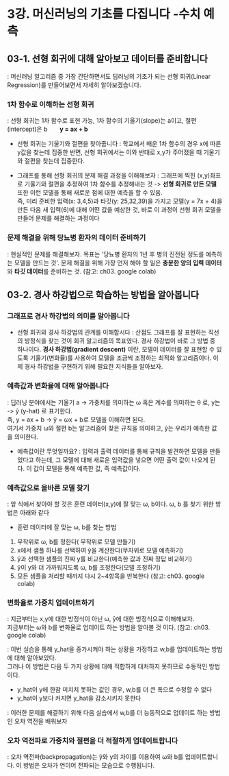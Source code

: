 # 3강. 머신러닝의 기초를 다집니다 -수치 예측

## 03-1. 선형 회귀에 대해 알아보고 데이터를 준비합니다
: 머신러닝 알고리즘 중 가장 간단하면서도 딥러닝의 기초가 되는 선형 회귀(Linear Regression)를 만들어보면서 자세히 알아보겠습니다.

### 1차 함수로 이해하는 선형 회귀
: 선형 회귀는 1차 함수로 표현 가능, 1차 함수의 기울기(slope)는 a이고, 절편(intercept)은 b
&ensp;&ensp;&ensp; **y = ax + b** 


- 선형 회귀는 기울기와 절편을 찾아줍니다
: 학교에서 배운 1차 함수의 경우 x에 따른 y값을 찾는데 집중한 반면, 선형 회귀에서는 이와 반대로 x,y가 주어졌을 때 기울기와 절편을 찾는데 집중한다.

- 그래프를 통해 선형 회귀의 문제 해결 과정을 이해해보자
: 그래프에 찍힌 (x,y)좌표로 기울기와 절편을 추정하여 1차 함수를 추정해내는 것 -> **선형 회귀로 만든 모델**  
또한 이런 모델을 통해 새로운 점에 대한 예측을 할 수 있음.  
즉, 미리 준비한 입력(x: 3,4,5)과 타깃(y: 25,32,39)을 가지고 모델(y = 7x + 4)을 만든 다음 새 입력(6)에 대해 어떤 값을 예상한 것, 바로 이 과정이 선형 회귀 모델을 만들어 문제를 해결하는 과정이다

### 문제 해결을 위해 당뇨병 환자의 데이터 준비하기
: 현실적인 문제를 해결해보자. 목표는 '당뇨병 환자의 1년 후 병의 진전된 정도를 예측하는 모델을 만드는 것'. 
문제 해결을 위해 가장 먼저 해야 할 일은 **충분한 양의 입력 데이터**와 **타깃 데이터**를 준비하는 것. 
(참고: ch03. google colab)

  


## 03-2. 경사 하강법으로 학습하는 방법을 알아봅니다

### 그래프로 경사 하강법의 의미를 알아봅니다
 - 선형 회귀와 경사 하강법의 관계를 이해합시다
 : 산점도 그래프를 잘 표현하는 직선의 방정식을 찾는 것이 회귀 알고리즘의 목표였다. 경사 하강법이 바로 그 방법 중 하나이다. 
 **경사 하강법(gradient descent)** 이란, 모델이 데이터를 잘 표현할 수 있도록 기울기(변화율)를 사용하여 모델을 조금씩 조정하는 최적화 알고리즘이다. 이제 경사 하강법을 구현하기 위해 필요한 지식들을 알아보자.
 
 ### 예측값과 변화율에 대해 알아봅니다
 : 딥러닝 분야에서는 기울기 a -> 가중치를 의미하는 ω 혹은 계수를 의미하는 θ 로, y는  -> ŷ (y-hat) 로 표기한다.   
 즉, y = ax + b -> ŷ = ωx + b로 모델을 이해하면 된다.   
 여기서 가중치 ω와 절편 b는 알고리즘이 찾은 규칙을 의미하고, ŷ는 우리가 예측한 값을 의미한다.

- 예측값이란 무엇일까요?
: 입력과 출력 데이터를 통해 규칙을 발견하면 모델을 만들었다고 하는데, 그 모델에 대해 새로운 입력값을 넣으면 어떤 출력 값이 나오게 된다. 
이 값이 모델을 통해 예측한 값, 즉 예측값이다.

### 예측값으로 올바른 모델 찾기
: 앞 식에서 찾아야 할 것은 훈련 데이터(x,y)에 잘 맞는  ω, b이다. ω, b 를 찾기 위한 방법은 아래와 같다
- 훈련 데이터에 잘 맞는  ω, b를 찾는 방법
1. 무작위로  ω, b를 정한다( 무작위로 모델 만들기)
2. x에서 샘플 하나를 선택하여 ŷ을 계산한다(무자위로 모델 예측하기)
3. ŷ과 선택한 샘플의 진짜 y를 비교한다(예측한 값과 진짜 정답 비교하기)
4. ŷ이 y와 더 가까워지도록 ω, b를 조정한다(모델 조정하기)
5. 모든 샘플을 처리할 때까지 다시 2~4항목을 반복한다
(참고: ch03. google colab)

### 변화율로 가중치 업데이트하기
: 지금부터는 x,y에 대한 방정식이 아닌 ω, ŷ에 대한 방정식으로 이해해보자.   
지금부터는  ω와 b를 변화율로 업데이트 하는 방법을 알아볼 것 이다.
(참고: ch03. google colab)

: 이번 실습을 통해 y_hat을 증가시켜야 하는 상황을 가정하고 w,b를 업데이트하는 방법에 대해 알아보았다.  
그러나 이 방법은 다음 두 가지 상황에 대해 적합하게 대처하지 못하므로 수동적인 방법이다.  
- y_hat이 y에 한참 미치치 못하는 값인 경우, w,b를 더 큰 폭으로 수정할 수 없다
- y_hat이 y보다 커지면 y_hat을 감소시키지 못한다

: 이러한 문제를 해결하기 위해 다음 실습에서 w,b를 더 능동적으로 업데이트 하는 방법인 오차 역전을 배워보자

### 오차 역전파로 가중치와 절편을 더 적절하게 업데이트합니다
: 오차 역전파(backpropagation)는 ŷ와 y의 차이를 이용하여 ω와 b를 업데이트합니다. 이 방법은 오차가 연이어 전파되는 모습으로 수행됩니다. 
